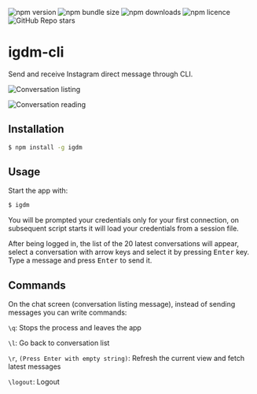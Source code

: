 ![npm version](https://badge.fury.io/js/igdm.svg)
![npm bundle size](https://img.shields.io/bundlephobia/minzip/igdm)
![npm downloads](https://img.shields.io/npm/dt/igdm)
![npm licence](https://img.shields.io/npm/l/igdm)
![GitHub Repo stars](https://img.shields.io/github/stars/noook/igdm-cli)

# igdm-cli

Send and receive Instagram direct message through CLI.

![Conversation listing](./screenshots/listing.png)

![Conversation reading](./screenshots/conversation.png)

## Installation

```sh
$ npm install -g igdm
```

## Usage

Start the app with:
```sh
$ igdm
```

You will be prompted your credentials only for your first connection, on subsequent script starts
it will load your credentials from a session file.

After being logged in, the list of the 20 latest conversations will appear, select a conversation
with arrow keys and select it by pressing <kbd>Enter</kbd> key. Type a message and press <kbd>Enter</kbd> to send it.

## Commands

On the chat screen (conversation listing message), instead of sending messages you can write commands:

`\q`: Stops the process and leaves the app

`\l`: Go back to conversation list

`\r`, `(Press Enter with empty string)`: Refresh the current view and fetch latest messages

`\logout`: Logout